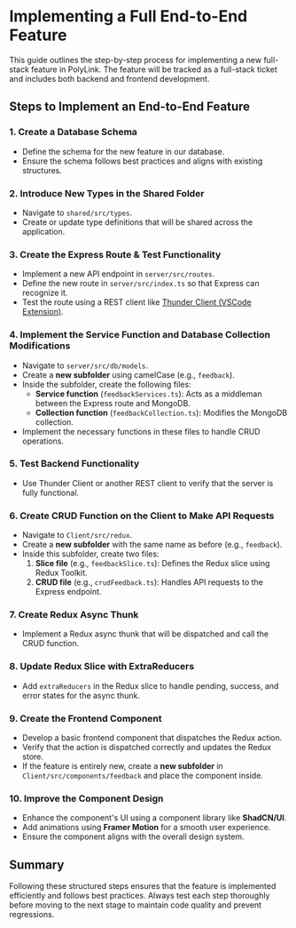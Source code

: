# Implementing a Full End-to-End Feature

This guide outlines the step-by-step process for implementing a new full-stack feature in PolyLink. The feature will be tracked as a full-stack ticket and includes both backend and frontend development.

## Steps to Implement an End-to-End Feature

### 1. Create a Database Schema

- Define the schema for the new feature in our database.
- Ensure the schema follows best practices and aligns with existing structures.

### 2. Introduce New Types in the Shared Folder

- Navigate to `shared/src/types`.
- Create or update type definitions that will be shared across the application.

### 3. Create the Express Route & Test Functionality

- Implement a new API endpoint in `server/src/routes`.
- Define the new route in `server/src/index.ts` so that Express can recognize it.
- Test the route using a REST client like [Thunder Client (VSCode Extension)](https://marketplace.visualstudio.com/items?itemName=rangav.vscode-thunder-client).

### 4. Implement the Service Function and Database Collection Modifications

- Navigate to `server/src/db/models`.
- Create a **new subfolder** using camelCase (e.g., `feedback`).
- Inside the subfolder, create the following files:
  - **Service function** (`feedbackServices.ts`): Acts as a middleman between the Express route and MongoDB.
  - **Collection function** (`feedbackCollection.ts`): Modifies the MongoDB collection.
- Implement the necessary functions in these files to handle CRUD operations.

### 5. Test Backend Functionality

- Use Thunder Client or another REST client to verify that the server is fully functional.

### 6. Create CRUD Function on the Client to Make API Requests

- Navigate to `Client/src/redux`.
- Create a **new subfolder** with the same name as before (e.g., `feedback`).
- Inside this subfolder, create two files:
  1. **Slice file** (e.g., `feedbackSlice.ts`): Defines the Redux slice using Redux Toolkit.
  2. **CRUD file** (e.g., `crudFeedback.ts`): Handles API requests to the Express endpoint.

### 7. Create Redux Async Thunk

- Implement a Redux async thunk that will be dispatched and call the CRUD function.

### 8. Update Redux Slice with ExtraReducers

- Add `extraReducers` in the Redux slice to handle pending, success, and error states for the async thunk.

### 9. Create the Frontend Component

- Develop a basic frontend component that dispatches the Redux action.
- Verify that the action is dispatched correctly and updates the Redux store.
- If the feature is entirely new, create a **new subfolder** in `Client/src/components/feedback` and place the component inside.

### 10. Improve the Component Design

- Enhance the component's UI using a component library like **ShadCN/UI**.
- Add animations using **Framer Motion** for a smooth user experience.
- Ensure the component aligns with the overall design system.

## Summary

Following these structured steps ensures that the feature is implemented efficiently and follows best practices. Always test each step thoroughly before moving to the next stage to maintain code quality and prevent regressions.
